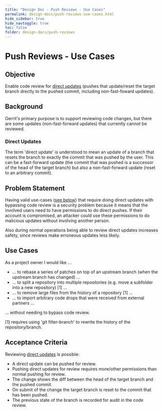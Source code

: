 ```yaml
---
title: "Design Doc - Push Reviews - Use Cases"
permalink: design-docs/push-reviews-use-cases.html
hide_sidebar: true
hide_navtoggle: true
toc: false
folder: design-docs/push-reviews
---
```


# Push Reviews - Use Cases

## <a id="objective">Objective

Enable code review for [direct updates](#direct-updates) (pushes that
update/reset the target branch drectly to the pushed commit, including
non-fast-foward updates).

## <a id="background">Background

Gerrit's primary purpose is to support reviewing code changes, but there are
some updates (non-fast-forward updates) that currently cannot be reviewed.

### <a id="direct-updates">Direct Updates

The term 'direct update' is understood to mean an update of a branch that resets
the branch to exactly the commit that was pushed by the user. This can be a
fast-forward update (the commit that was pushed is a successor of the head of
the target branch) but also a non-fast-forward update (reset to an arbitrary
commit).

## <a id="problem-statement">Problem Statement

Having valid use-cases ([see below](#use-cases)) that require doing direct
updates with bypassing code review is a security problem because it means that
the involved users need to have permissions to do direct pushes. If their
account is compromised, an attacker could use these permissions to do malicious
updates without involving another person.

Also during normal operations being able to review direct updates increases
safety, since reviews make erroneous updates less likely.

## <a id="use-cases">Use Cases

As a project owner I would like ...

* ... to rebase a series of patches on top of an upstream branch (when the
  upstream branch has changed) ...
* ... to split a repository into multiple repositories (e.g. move a
  subfolder into a new repository) [1] ...
* ... to remove large files from the history of a repository [1] ...
* ... to import arbitrary code drops that were received from external
  partners ...

... without needing to bypass code review.

[1] requires using 'git filter-branch' to rewrite the history of the
repository/branch.

## <a id="acceptance-criteria">Acceptance Criteria

Reviewing [direct updates](#direct-updates) is possible:

* A direct update can be pushed for review.
* Pushing direct updates for review requires more/other permissions than normal
  pushing for review.
* The change shows the diff between the head of the target branch and the pushed
  commit.
* On submit of the change the target branch is reset to the commit that has been
  pushed.
* The previous state of the branch is recorded for audit in the code review.

